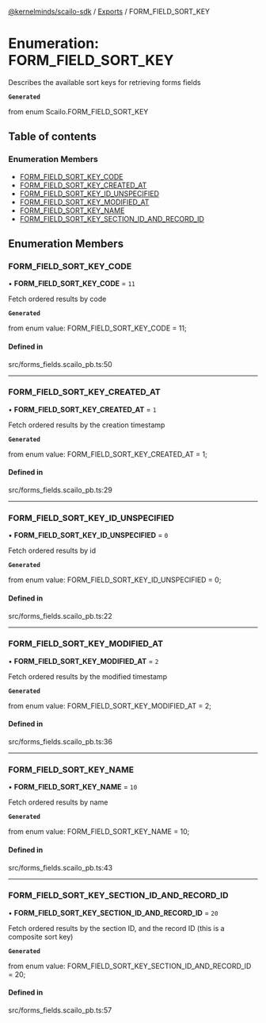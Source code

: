 [@kernelminds/scailo-sdk](../README.md) / [Exports](../modules.md) / FORM\_FIELD\_SORT\_KEY

# Enumeration: FORM\_FIELD\_SORT\_KEY

Describes the available sort keys for retrieving forms fields

**`Generated`**

from enum Scailo.FORM_FIELD_SORT_KEY

## Table of contents

### Enumeration Members

- [FORM\_FIELD\_SORT\_KEY\_CODE](FORM_FIELD_SORT_KEY.md#form_field_sort_key_code)
- [FORM\_FIELD\_SORT\_KEY\_CREATED\_AT](FORM_FIELD_SORT_KEY.md#form_field_sort_key_created_at)
- [FORM\_FIELD\_SORT\_KEY\_ID\_UNSPECIFIED](FORM_FIELD_SORT_KEY.md#form_field_sort_key_id_unspecified)
- [FORM\_FIELD\_SORT\_KEY\_MODIFIED\_AT](FORM_FIELD_SORT_KEY.md#form_field_sort_key_modified_at)
- [FORM\_FIELD\_SORT\_KEY\_NAME](FORM_FIELD_SORT_KEY.md#form_field_sort_key_name)
- [FORM\_FIELD\_SORT\_KEY\_SECTION\_ID\_AND\_RECORD\_ID](FORM_FIELD_SORT_KEY.md#form_field_sort_key_section_id_and_record_id)

## Enumeration Members

### FORM\_FIELD\_SORT\_KEY\_CODE

• **FORM\_FIELD\_SORT\_KEY\_CODE** = ``11``

Fetch ordered results by code

**`Generated`**

from enum value: FORM_FIELD_SORT_KEY_CODE = 11;

#### Defined in

src/forms_fields.scailo_pb.ts:50

___

### FORM\_FIELD\_SORT\_KEY\_CREATED\_AT

• **FORM\_FIELD\_SORT\_KEY\_CREATED\_AT** = ``1``

Fetch ordered results by the creation timestamp

**`Generated`**

from enum value: FORM_FIELD_SORT_KEY_CREATED_AT = 1;

#### Defined in

src/forms_fields.scailo_pb.ts:29

___

### FORM\_FIELD\_SORT\_KEY\_ID\_UNSPECIFIED

• **FORM\_FIELD\_SORT\_KEY\_ID\_UNSPECIFIED** = ``0``

Fetch ordered results by id

**`Generated`**

from enum value: FORM_FIELD_SORT_KEY_ID_UNSPECIFIED = 0;

#### Defined in

src/forms_fields.scailo_pb.ts:22

___

### FORM\_FIELD\_SORT\_KEY\_MODIFIED\_AT

• **FORM\_FIELD\_SORT\_KEY\_MODIFIED\_AT** = ``2``

Fetch ordered results by the modified timestamp

**`Generated`**

from enum value: FORM_FIELD_SORT_KEY_MODIFIED_AT = 2;

#### Defined in

src/forms_fields.scailo_pb.ts:36

___

### FORM\_FIELD\_SORT\_KEY\_NAME

• **FORM\_FIELD\_SORT\_KEY\_NAME** = ``10``

Fetch ordered results by name

**`Generated`**

from enum value: FORM_FIELD_SORT_KEY_NAME = 10;

#### Defined in

src/forms_fields.scailo_pb.ts:43

___

### FORM\_FIELD\_SORT\_KEY\_SECTION\_ID\_AND\_RECORD\_ID

• **FORM\_FIELD\_SORT\_KEY\_SECTION\_ID\_AND\_RECORD\_ID** = ``20``

Fetch ordered results by the section ID, and the record ID (this is a composite sort key)

**`Generated`**

from enum value: FORM_FIELD_SORT_KEY_SECTION_ID_AND_RECORD_ID = 20;

#### Defined in

src/forms_fields.scailo_pb.ts:57
